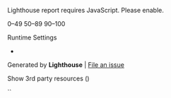 Lighthouse report requires JavaScript. Please enable.

<span class="lh-scorescale-range lh-scorescale-range--fail">0–49</span> <span class="lh-scorescale-range lh-scorescale-range--average">50–89</span> <span class="lh-scorescale-range lh-scorescale-range--pass">90–100</span>

<span class="lh-audit-group__title"></span> <span class="lh-audit-group__itemcount"></span>

<span class="lh-audit__score-icon"></span> <span class="lh-audit__title-and-text"> <span class="lh-audit__title"></span> <span class="lh-audit__display-text"></span> </span>

<span class="lh-metric__title"></span>

<span class="lh-audit__score-icon"></span>

<a href="" class="lh-topbar__url"></a>

<a href="#" class="report-icon report-icon--print"></a> <a href="#" class="report-icon report-icon--print"></a> <a href="#" class="report-icon report-icon--copy"></a> <a href="#" class="report-icon report-icon--download"></a> <a href="#" class="report-icon report-icon--download"></a> <a href="#" class="report-icon report-icon--open lh-tools--viewer"></a> <a href="#" class="report-icon report-icon--open lh-tools--gist"></a> <a href="#" class="report-icon report-icon--dark"></a>

Runtime Settings

-   <span class="lh-env__name"></span> <span class="lh-env__description"></span>

Generated by **Lighthouse** <span class="lh-footer__version"></span> | <a href="https://github.com/GoogleChrome/Lighthouse/issues" class="lh-footer__version_issue">File an issue</a>

<a href="#" class="lh-gauge__wrapper"></a>

<span class="lh-crc__longest_duration_label"></span>

<span class="crc-node__tree-marker"> </span> <span class="crc-node__tree-value"> </span>

<span class="lh-3p-ui-string">Show 3rd party resources</span> (<span class="lh-3p-filter-count"></span>)

<span class="lh-snippet__btn-label-collapse lh-snippet__show-if-expanded"></span> <span class="lh-snippet__btn-label-expand lh-snippet__show-if-collapsed"></span>

``
